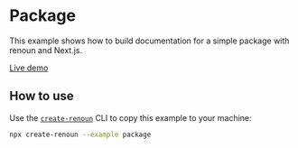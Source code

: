 # Package

This example shows how to build documentation for a simple package with renoun and Next.js.

[Live demo](https://renoun-package.vercel.app/)

## How to use

Use the [`create-renoun`](https://github.com/souporserious/renoun/tree/main/packages/create-renoun) CLI to copy this example to your machine:

```bash
npx create-renoun --example package
```
